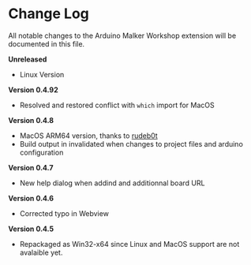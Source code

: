 # Change Log

All notable changes to the Arduino Malker Workshop extension will be documented in this file.

**Unreleased**

- Linux Version

**Version 0.4.92**
- Resolved and restored conflict with `which` import for MacOS
 
**Version 0.4.8**
- MacOS ARM64 version, thanks to [rudeb0t](https://github.com/rudeb0t)
- Build output in invalidated when changes to project files and arduino configuration

**Version 0.4.7**
- New help dialog when addind and additionnal board URL

**Version 0.4.6**
- Corrected typo in Webview 

**Version 0.4.5**
- Repackaged as Win32-x64 since Linux and MacOS support are not avalaible yet. 
